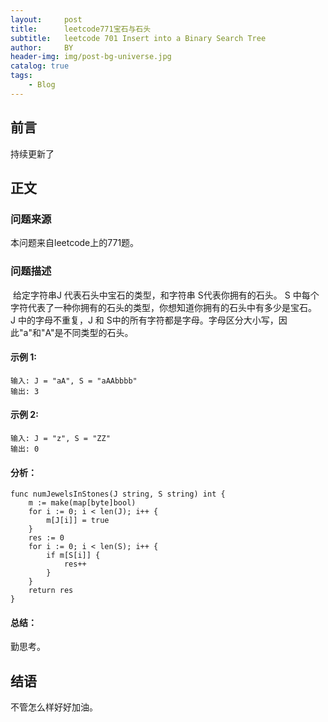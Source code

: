 ```yaml
---
layout:     post
title:      leetcode771宝石与石头
subtitle:   leetcode 701 Insert into a Binary Search Tree
author:     BY
header-img: img/post-bg-universe.jpg
catalog: true
tags:
    - Blog
---
```



## 前言

持续更新了

## 正文

### 问题来源

本问题来自leetcode上的771题。  

### 问题描述

 给定字符串J 代表石头中宝石的类型，和字符串 S代表你拥有的石头。 S 中每个字符代表了一种你拥有的石头的类型，你想知道你拥有的石头中有多少是宝石。  
J 中的字母不重复，J 和 S中的所有字符都是字母。字母区分大小写，因此"a"和"A"是不同类型的石头。  

#### 示例 1:
```
输入: J = "aA", S = "aAAbbbb"
输出: 3
```

#### 示例 2:
```
输入: J = "z", S = "ZZ"
输出: 0
```

#### 分析：  
```
func numJewelsInStones(J string, S string) int {
    m := make(map[byte]bool)
    for i := 0; i < len(J); i++ {
        m[J[i]] = true
    }
    res := 0
    for i := 0; i < len(S); i++ {
        if m[S[i]] {
            res++
        }
    }
    return res
}
```

#### 总结：
勤思考。  

## 结语
不管怎么样好好加油。

